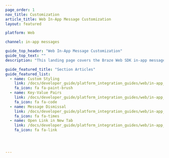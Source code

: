 ```yaml
---
page_order: 1
nav_title: Customization
article_title: Web In-App Message Customization
layout: featured

platform: Web

channel: in-app messages

guide_top_header: "Web In-App Message Customization"
guide_top_text: ""
description: "This landing page covers the Braze Web SDK in-app message customization options."

guide_featured_title: "Section Articles"
guide_featured_list:
  - name: Custom Styling
    link: /docs/developer_guide/platform_integration_guides/web/in-app_messaging/customization/custom_styling/
    fa_icon: fa fa-paint-brush
  - name: Key-Value Pairs
    link: /docs/developer_guide/platform_integration_guides/web/in-app_messaging/customization/key_value_pairs/
    fa_icon: fa fa-code
  - name: Message Dismissal
    link: /docs/developer_guide/platform_integration_guides/web/in-app_messaging/customization/message_dismissal/
    fa_icon: fa fa-times
  - name: Open Link in New Tab
    link: /docs/developer_guide/platform_integration_guides/web/in-app_messaging/customization/open_link_in_new_tab/
    fa_icon: fa fa-link




---
```

<br><br>

